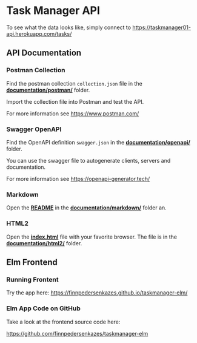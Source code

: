 # Task Manager API

To see what the data looks like, simply connect to https://taskmanager01-api.herokuapp.com/tasks/

## API Documentation

### Postman Collection

Find the postman collection `collection.json` file in the [**documentation/postman/**](documentation/postman/) folder.

Import the collection file into Postman and test the API.

For more information see https://www.postman.com/

### Swagger OpenAPI

Find the OpenAPI definition `swagger.json` in the [**documentation/openapi/**](documentation/openapi/) folder. 

You can use the swagger file to autogenerate clients, servers and documentation. 

For more information see https://openapi-generator.tech/

### Markdown

Open the [**README**](documentation/markdown/README.md) in the [**documentation/markdown/**](documentation/markdown/) folder an.


### HTML2

Open the [**index.html**](documentation/html2/index.html) file with your favorite browser. 
The file is in the [**documentation/html2/**](documentation/html2/) folder.  


## Elm Frontend

### Running Frontent

Try the app here: 
https://finnpedersenkazes.github.io/taskmanager-elm/

### Elm App Code on GitHub

Take a look at the frontend source code here: 

https://github.com/finnpedersenkazes/taskmanager-elm



